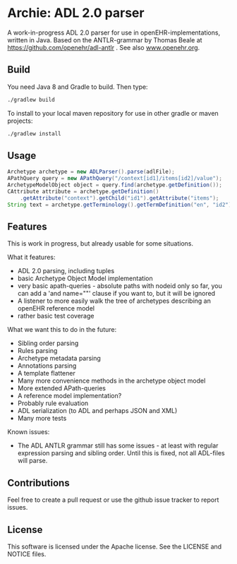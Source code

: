 # Archie: ADL 2.0 parser

A work-in-progress ADL 2.0 parser for use in openEHR-implementations, written in Java. Based on the ANTLR-grammar by Thomas Beale at https://github.com/openehr/adl-antlr . See also www.openehr.org.

## Build

You need Java 8 and Gradle to build. Then type:

```sh
./gradlew build
```

To install to your local maven repository for use in other gradle or maven projects:

```sh
./gradlew install
```

## Usage

```java
Archetype archetype = new ADLParser().parse(adlFile);
APathQuery query = new APathQuery("/context[id1]/items[id2]/value");
ArchetypeModelObject object = query.find(archetype.getDefinition());
CAttribute attribute = archetype.getDefinition()
    .getAttribute("context").getChild("id1").getAttribute("items");
String text = archetype.getTerminology().getTermDefinition("en", "id2").getText();
```

## Features
This is work in progress, but already usable for some situations. 

What it features:

- ADL 2.0 parsing, including tuples
- basic Archetype Object Model implementation
- very basic apath-queries - absolute paths with nodeid only so far, you can add a 'and name=""' clause if you want to, but it will be ignored
- A listener to more easily walk the tree of archetypes describing an openEHR reference model
- rather basic test coverage

What we want this to do in the future:
- Sibling order parsing
- Rules parsing
- Archetype metadata parsing
- Annotations parsing
- A template flattener
- Many more convenience methods in the archetype object model
- More extended APath-queries
- A reference model implementation?
- Probably rule evaluation
- ADL serialization (to ADL and perhaps JSON and XML)
- Many more tests

Known issues:
- The ADL ANTLR grammar still has some issues - at least with regular expression parsing and sibling order. Until this is fixed, not all ADL-files will parse.

## Contributions

Feel free to create a pull request or use the github issue tracker to report issues.

## License

This software is licensed under the Apache license. See the LICENSE and NOTICE files.
